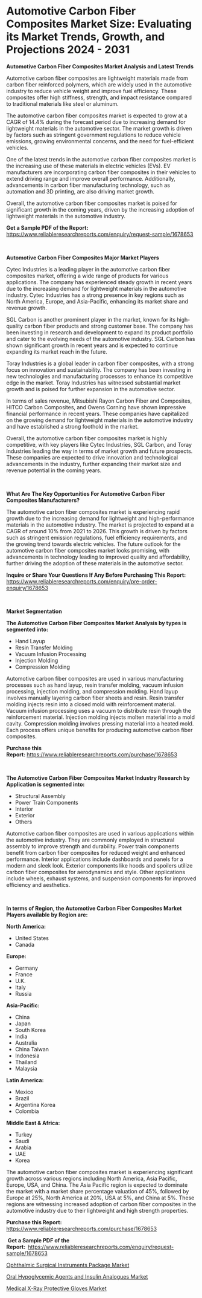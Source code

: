 <p><h1>Automotive Carbon Fiber Composites Market Size: Evaluating its Market Trends, Growth, and Projections 2024 - 2031</h1></p><p><strong>Automotive Carbon Fiber Composites Market Analysis and Latest Trends</strong></p>
<p><p>Automotive carbon fiber composites are lightweight materials made from carbon fiber reinforced polymers, which are widely used in the automotive industry to reduce vehicle weight and improve fuel efficiency. These composites offer high stiffness, strength, and impact resistance compared to traditional materials like steel or aluminum.</p><p>The automotive carbon fiber composites market is expected to grow at a CAGR of 14.4% during the forecast period due to increasing demand for lightweight materials in the automotive sector. The market growth is driven by factors such as stringent government regulations to reduce vehicle emissions, growing environmental concerns, and the need for fuel-efficient vehicles.</p><p>One of the latest trends in the automotive carbon fiber composites market is the increasing use of these materials in electric vehicles (EVs). EV manufacturers are incorporating carbon fiber composites in their vehicles to extend driving range and improve overall performance. Additionally, advancements in carbon fiber manufacturing technology, such as automation and 3D printing, are also driving market growth.</p><p>Overall, the automotive carbon fiber composites market is poised for significant growth in the coming years, driven by the increasing adoption of lightweight materials in the automotive industry.</p></p>
<p><strong>Get a Sample PDF of the Report:&nbsp;</strong> <a href="https://www.reliableresearchreports.com/enquiry/request-sample/1678653">https://www.reliableresearchreports.com/enquiry/request-sample/1678653</a></p>
<p>&nbsp;</p>
<p><strong>Automotive Carbon Fiber Composites Major Market Players</strong></p>
<p><p>Cytec Industries is a leading player in the automotive carbon fiber composites market, offering a wide range of products for various applications. The company has experienced steady growth in recent years due to the increasing demand for lightweight materials in the automotive industry. Cytec Industries has a strong presence in key regions such as North America, Europe, and Asia-Pacific, enhancing its market share and revenue growth.</p><p>SGL Carbon is another prominent player in the market, known for its high-quality carbon fiber products and strong customer base. The company has been investing in research and development to expand its product portfolio and cater to the evolving needs of the automotive industry. SGL Carbon has shown significant growth in recent years and is expected to continue expanding its market reach in the future.</p><p>Toray Industries is a global leader in carbon fiber composites, with a strong focus on innovation and sustainability. The company has been investing in new technologies and manufacturing processes to enhance its competitive edge in the market. Toray Industries has witnessed substantial market growth and is poised for further expansion in the automotive sector.</p><p>In terms of sales revenue, Mitsubishi Rayon Carbon Fiber and Composites, HITCO Carbon Composites, and Owens Corning have shown impressive financial performance in recent years. These companies have capitalized on the growing demand for lightweight materials in the automotive industry and have established a strong foothold in the market.</p><p>Overall, the automotive carbon fiber composites market is highly competitive, with key players like Cytec Industries, SGL Carbon, and Toray Industries leading the way in terms of market growth and future prospects. These companies are expected to drive innovation and technological advancements in the industry, further expanding their market size and revenue potential in the coming years.</p></p>
<p>&nbsp;</p>
<p><strong>What Are The Key Opportunities For Automotive Carbon Fiber Composites Manufacturers?</strong></p>
<p><p>The automotive carbon fiber composites market is experiencing rapid growth due to the increasing demand for lightweight and high-performance materials in the automotive industry. The market is projected to expand at a CAGR of around 10% from 2021 to 2026. This growth is driven by factors such as stringent emission regulations, fuel efficiency requirements, and the growing trend towards electric vehicles. The future outlook for the automotive carbon fiber composites market looks promising, with advancements in technology leading to improved quality and affordability, further driving the adoption of these materials in the automotive sector.</p></p>
<p><strong>Inquire or Share Your Questions If Any Before Purchasing This Report:</strong> <a href="https://www.reliableresearchreports.com/enquiry/pre-order-enquiry/1678653">https://www.reliableresearchreports.com/enquiry/pre-order-enquiry/1678653</a></p>
<p>&nbsp;</p>
<p><strong>Market Segmentation</strong></p>
<p><strong>The Automotive Carbon Fiber Composites Market Analysis by types is segmented into:</strong></p>
<p><ul><li>Hand Layup</li><li>Resin Transfer Molding</li><li>Vacuum Infusion Processing</li><li>Injection Molding</li><li>Compression Molding</li></ul></p>
<p><p>Automotive carbon fiber composites are used in various manufacturing processes such as hand layup, resin transfer molding, vacuum infusion processing, injection molding, and compression molding. Hand layup involves manually layering carbon fiber sheets and resin. Resin transfer molding injects resin into a closed mold with reinforcement material. Vacuum infusion processing uses a vacuum to distribute resin through the reinforcement material. Injection molding injects molten material into a mold cavity. Compression molding involves pressing material into a heated mold. Each process offers unique benefits for producing automotive carbon fiber composites.</p></p>
<p><strong>Purchase this Report:&nbsp;</strong><a href="https://www.reliableresearchreports.com/purchase/1678653">https://www.reliableresearchreports.com/purchase/1678653</a></p>
<p>&nbsp;</p>
<p><strong>The Automotive Carbon Fiber Composites Market Industry Research by Application is segmented into:</strong></p>
<p><ul><li>Structural Assembly</li><li>Power Train Components</li><li>Interior</li><li>Exterior</li><li>Others</li></ul></p>
<p><p>Automotive carbon fiber composites are used in various applications within the automotive industry. They are commonly employed in structural assembly to improve strength and durability. Power train components benefit from carbon fiber composites for reduced weight and enhanced performance. Interior applications include dashboards and panels for a modern and sleek look. Exterior components like hoods and spoilers utilize carbon fiber composites for aerodynamics and style. Other applications include wheels, exhaust systems, and suspension components for improved efficiency and aesthetics.</p></p>
<p>&nbsp;</p>
<p><strong>In terms of Region, the Automotive Carbon Fiber Composites Market Players available by Region are:</strong></p>
<p>
    <p> <strong> North America: </strong>
        <ul>
            <li>United States</li>
            <li>Canada</li>
        </ul>
        </p> 
    <p> <strong> Europe: </strong>
        <ul>
            <li>Germany</li>
            <li>France</li>
            <li>U.K.</li>
            <li>Italy</li>
            <li>Russia</li>
        </ul>
        </p> 
    <p> <strong> Asia-Pacific: </strong>
        <ul>
            <li>China</li>
            <li>Japan</li>
            <li>South Korea</li>
            <li>India</li>
            <li>Australia</li>
            <li>China Taiwan</li>
            <li>Indonesia</li>
            <li>Thailand</li>
            <li>Malaysia</li>
        </ul>
        </p> 
    <p> <strong> Latin America: </strong>
        <ul>
            <li>Mexico</li>
            <li>Brazil</li>
            <li>Argentina Korea</li>
            <li>Colombia</li>
        </ul>
        </p> 
    <p> <strong> Middle East & Africa: </strong>
        <ul>
            <li>Turkey</li>
            <li>Saudi</li>
            <li>Arabia</li>
            <li>UAE</li>
            <li>Korea</li>
        </ul>
    </p>
    </p>
<p><p>The automotive carbon fiber composites market is experiencing significant growth across various regions including North America, Asia Pacific, Europe, USA, and China. The Asia Pacific region is expected to dominate the market with a market share percentage valuation of 45%, followed by Europe at 25%, North America at 20%, USA at 5%, and China at 5%. These regions are witnessing increased adoption of carbon fiber composites in the automotive industry due to their lightweight and high strength properties.</p></p>
<p><strong>Purchase this Report: </strong><a href="https://www.reliableresearchreports.com/purchase/1678653">https://www.reliableresearchreports.com/purchase/1678653</a></p>
<p>&nbsp;<strong>Get a Sample PDF of the Report:&nbsp;&nbsp;</strong><a href="https://www.reliableresearchreports.com/enquiry/request-sample/1678653">https://www.reliableresearchreports.com/enquiry/request-sample/1678653</a></p>
<p><strong></strong></p>
<p><p><a href="https://view.publitas.com/reportprime-1/ophthalmic-surgical-instruments-package-market-size-furnishes-valuable-information-encompassing-market-share-market-trends-and-projections-spanning-from-2023-to-2030/">Ophthalmic Surgical Instruments Package Market</a></p><p><a href="https://view.publitas.com/reportprime-1/oral-hypoglycemic-agents-and-insulin-analogues-market-size-share-trends-analysis-report-by-material-by-type-by-end-user-by-region-and-segment-forecasts-2023-2030/">Oral Hypoglycemic Agents and Insulin Analogues Market</a></p><p><a href="https://view.publitas.com/reportprime-1/medical-x-ray-protective-gloves-market-furnish-information-about-market-size-market-share-market-dynamics-and-projections-spanning-from-2023-to-2030/">Medical X-Ray Protective Gloves Market</a></p></p>